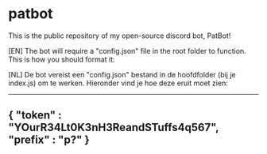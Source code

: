 # patbot
This is the public repository of my open-source discord bot, PatBot!

[EN]
The bot will require a "config.json" file in the root folder to function.
This is how you should format it:

[NL]
De bot vereist een "config.json" bestand in de hoofdfolder (bij je index.js) om te werken.
Hieronder vind je hoe deze eruit moet zien:

-------------------------------------------------------------
{ 
  "token"  : "YOurR34Lt0K3nH3ReandSTuffs4q567",
  "prefix" : "p?"
}
-------------------------------------------------------------
